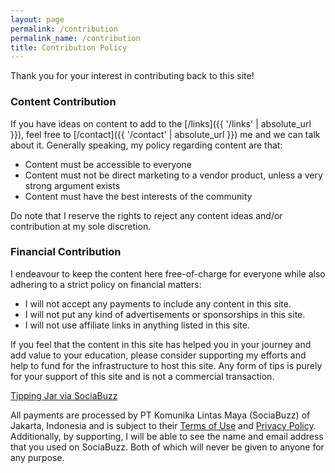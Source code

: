 ```yaml
---
layout: page
permalink: /contribution
permalink_name: /contribution
title: Contribution Policy
---
```


Thank you for your interest in contributing back to this site!

### Content Contribution

If you have ideas on content to add to the [/links]({{ '/links' | absolute_url }}), feel free to [/contact]({{ '/contact' | absolute_url }}) me and we can talk about it. Generally speaking, my policy regarding content are that:

- Content must be accessible to everyone
- Content must not be direct marketing to a vendor product, unless a very strong argument exists
- Content must have the best interests of the community

Do note that I reserve the rights to reject any content ideas and/or contribution at my sole discretion.

### Financial Contribution

I endeavour to keep the content here free-of-charge for everyone while also adhering to a strict policy on financial matters:

- I will not accept any payments to include any content in this site.
- I will not put any kind of advertisements or sponsorships in this site.
- I will not use affiliate links in anything listed in this site.

If you feel that the content in this site has helped you in your journey and add value to your education, please consider supporting my efforts and help to fund for the infrastructure to host this site. Any form of tips is purely for your support of this site and is not a commercial transaction.

[Tipping Jar via SociaBuzz](https://sociabuzz.com/securitypuppy/tribe)

All payments are processed by PT Komunika Lintas Maya (SociaBuzz) of Jakarta, Indonesia and is subject to their [Terms of Use](https://sociabuzz.com/i/terms) and [Privacy Policy](https://sociabuzz.com/i/privacy). Additionally, by supporting, I will be able to see the name and email address that you used on SociaBuzz. Both of which will never be given to anyone for any purpose.
